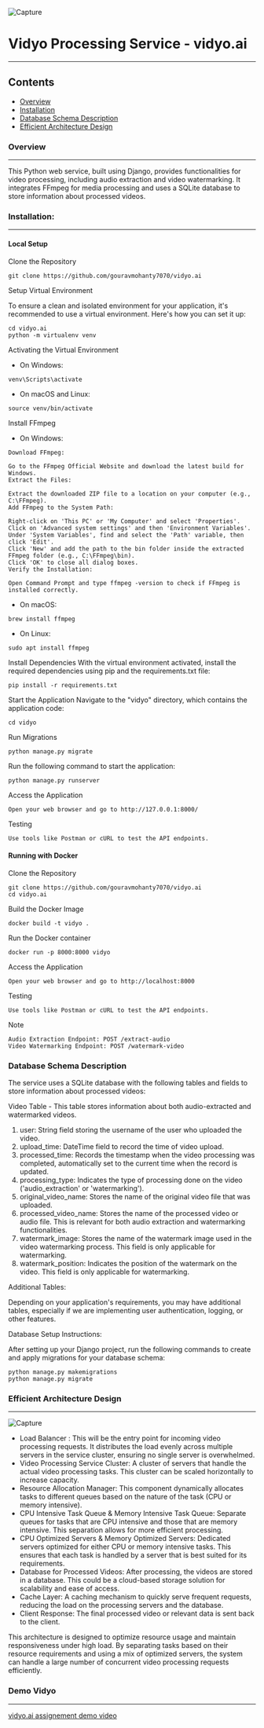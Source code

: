 ![Capture](https://be.farazdev.com/wp-content/uploads/2023/10/vidyo-ai-1024x576.png)

# Vidyo Processing Service - vidyo.ai
---

Contents
---

* [Overview](#overview)
* [Installation](#installation)
* [Database Schema Description](#database-schema-description)
* [Efficient Architecture Design](efficient-architecture-design)



### Overview 
---
This Python web service, built using Django, provides functionalities for video processing, including audio extraction and video watermarking. It integrates FFmpeg for media processing and uses a SQLite database to store information about processed videos.

### Installation:
---

#### Local Setup

Clone the Repository

```
git clone https://github.com/gouravmohanty7070/vidyo.ai
```

Setup Virtual Environment

To ensure a clean and isolated environment for your application, it's recommended to use a virtual environment. Here's how you can set it up:

```
cd vidyo.ai
python -m virtualenv venv
```
Activating the Virtual Environment
- On Windows:
```
venv\Scripts\activate
```

- On macOS and Linux:

```
source venv/bin/activate
```
Install FFmpeg
- On Windows:
```
Download FFmpeg:

Go to the FFmpeg Official Website and download the latest build for Windows.
Extract the Files:

Extract the downloaded ZIP file to a location on your computer (e.g., C:\FFmpeg).
Add FFmpeg to the System Path:

Right-click on 'This PC' or 'My Computer' and select 'Properties'.
Click on 'Advanced system settings' and then 'Environment Variables'.
Under 'System Variables', find and select the 'Path' variable, then click 'Edit'.
Click 'New' and add the path to the bin folder inside the extracted FFmpeg folder (e.g., C:\FFmpeg\bin).
Click 'OK' to close all dialog boxes.
Verify the Installation:

Open Command Prompt and type ffmpeg -version to check if FFmpeg is installed correctly.
```

- On macOS:

```
brew install ffmpeg
```

- On Linux:

```
sudo apt install ffmpeg
```

Install Dependencies
With the virtual environment activated, install the required dependencies using pip and the requirements.txt file:
```
pip install -r requirements.txt
```

Start the Application
Navigate to the "vidyo" directory, which contains the application code:
```
cd vidyo
```

Run Migrations
```
python manage.py migrate
```

Run the following command to start the application:
```
python manage.py runserver
```

Access the Application

```
Open your web browser and go to http://127.0.0.1:8000/
```

Testing

```
Use tools like Postman or cURL to test the API endpoints.
```




#### Running with Docker

Clone the Repository

```
git clone https://github.com/gouravmohanty7070/vidyo.ai
cd vidyo.ai
```

Build the Docker Image

```
docker build -t vidyo .
```

Run the Docker container

```
docker run -p 8000:8000 vidyo
```
Access the Application

```
Open your web browser and go to http://localhost:8000
```

Testing

```
Use tools like Postman or cURL to test the API endpoints.
```

Note

```
Audio Extraction Endpoint: POST /extract-audio
Video Watermarking Endpoint: POST /watermark-video
```

### Database Schema Description

The service uses a SQLite database with the following tables and fields to store information about processed videos:

Video Table - This table stores information about both audio-extracted and watermarked videos.

<ol>
  <li>user: String field storing the username of the user who uploaded the video.</li>
  <li>upload_time: DateTime field to record the time of video upload.</li>
  <li>processed_time: Records the timestamp when the video processing was completed, automatically set to the current time when the record is updated.</li>
  <li>processing_type: Indicates the type of processing done on the video ('audio_extraction' or 'watermarking').</li>
  <li>original_video_name: Stores the name of the original video file that was uploaded.</li>
  <li>processed_video_name: Stores the name of the processed video or audio file. This is relevant for both audio extraction and watermarking functionalities.</li>
  <li>watermark_image: Stores the name of the watermark image used in the video watermarking process. This field is only applicable for watermarking.</li>
  <li>watermark_position: Indicates the position of the watermark on the video. This field is only applicable for watermarking.</li>
</ol>

Additional Tables:

Depending on your application's requirements, you may have additional tables, especially if we are implementing user authentication, logging, or other features.

Database Setup Instructions:

After setting up your Django project, run the following commands to create and apply migrations for your database schema:

```
python manage.py makemigrations
python manage.py migrate
```

### Efficient Architecture Design 
---

![Capture](https://res.cloudinary.com/divr26z8e/image/upload/v1699696290/Efficient_Architecture_for_Video_Processing_Service_xqrqkj.png)

<ul>
  <li>Load Balancer : This will be the entry point for incoming video processing requests. It distributes the load evenly across multiple servers in the service cluster, ensuring no single server is overwhelmed.</li>
  <li>Video Processing Service Cluster: A cluster of servers that handle the actual video processing tasks. This cluster can be scaled horizontally to increase capacity.</li>
  <li>Resource Allocation Manager: This component dynamically allocates tasks to different queues based on the nature of the task (CPU or memory intensive).</li>
  <li>CPU Intensive Task Queue & Memory Intensive Task Queue: Separate queues for tasks that are CPU intensive and those that are memory intensive. This separation allows for more efficient processing.</li>
  <li>CPU Optimized Servers & Memory Optimized Servers: Dedicated servers optimized for either CPU or memory intensive tasks. This ensures that each task is handled by a server that is best suited for its requirements.</li>
  <li>Database for Processed Videos: After processing, the videos are stored in a database. This could be a cloud-based storage solution for scalability and ease of access.</li>
  <li>Cache Layer: A caching mechanism to quickly serve frequent requests, reducing the load on the processing servers and the database.</li>
  <li>Client Response: The final processed video or relevant data is sent back to the client.</li>
</ul>

This architecture is designed to optimize resource usage and maintain responsiveness under high load. By separating tasks based on their resource requirements and using a mix of optimized servers, the system can handle a large number of concurrent video processing requests efficiently.

### Demo Vidyo
---

[vidyo.ai assignement demo video](https://drive.google.com/file/d/1PnR9k0gLxZD28Btysv_tVGGp8q_NdUVK/view?usp=sharing)

